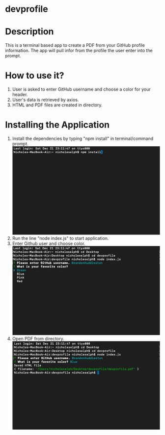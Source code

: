 # devprofile

# Description
This is a terminal based app to create a PDF from your GitHub profile information.
The app will pull infor from the profile the user enter into the prompt.

# How to use it?
1. User is asked to enter GitHub username and choose a color for your header.
2. User's data is retrieved by axios.
3. HTML and PDF files are created in directory.

# Installing the Application
1. Install the dependencies by typing "npm install" in terminal/command prompt.
![1](https://github.com/BrandonHuddleston/devprofile/blob/master/readme-images/Step1.png)
2. Run the line "node index.js" to start application.
3. Enter Github user and choose color.
![2](https://github.com/BrandonHuddleston/devprofile/blob/master/readme-images/Step2.png)
4. Open PDF from directory.
![3](https://github.com/BrandonHuddleston/devprofile/blob/master/readme-images/Step3.png)
